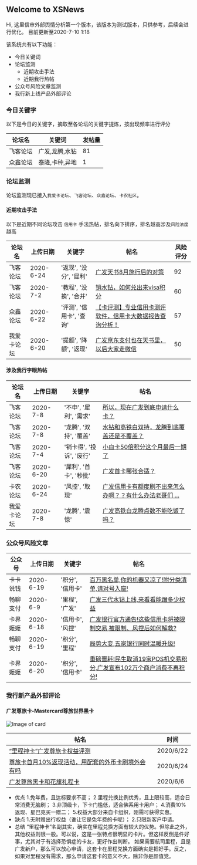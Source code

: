 ## Welcome to XSNews 

Hi, 这里信审外部舆情分析第一个版本，该版本为测试版本，只供参考，后续会进行优化。
目前更新至2020-7-10 1:18

该系统共有以下功能：

- 今日关键词
- 论坛监测
  - 近期攻击手法
  - 近期我行热帖
- 公众号风险文章监测
- 我行新上线产品外部评论
  

### 今日关键字

以下是今日的关键字，摘取至各论坛的关键字提炼，按出现频率进行评分

论坛名 | 关键词 | 发帖量
----- | ----- | -----
飞客论坛 | 广发,龙腾,水钻 | 81
众鑫论坛 | 泰隆,卡种,异地 | 1


### 论坛监测

论坛监测现已接入`我爱卡论坛`、`飞客论坛`、`众鑫论坛`、`卡农社区`。

#### 近期攻击手法

以下是近期不同论坛攻击 `信用卡` 手法热帖，排名向下排序，排名越高涉及`风险浓度`越高

论坛名 | 上传日期 | 关键字 | 帖名 | 风险评分
----- | ---- | ------ | ----- | -----
飞客论坛 | 2020-6-24 | '返现', '没分', '犀利' | [广发天书8月施行后的对策](http://www.flyertea.com/thread-3589227-1-1.html)| 92
飞客论坛 | 2020-7-2 | '教程', '没换', '合并' | [销水钻，如何兑出来visa积分](http://www.flyertea.com/thread-3596899-1-1.html) | 60
众鑫论坛 | 2020-6-22 | '评测', '信用卡', '查询' | [【卡评测】专业信用卡测评软件，信用卡大数据报告查询分析！](https://www.zhongxinwanka.com/thread-270594-1-1.html) | 57
我爱卡论坛 | 2020-6-20 | '提额', '降额', '返现' | [广发京东支付也在天书里，以后大家走微信](https://bbs.51credit.com/thread-6189885-1-1.html) | 50

#### 涉及我行字眼热帖

论坛名 | 上传日期 | 关键字 | 帖名
----- | ----- | ----- | ----- 
飞客论坛 | 2020-7-8 | '不申', '犀利', '需求' | [所以，现在广发到底申请什么卡？](http://www.flyertea.com/thread-3607143-1-1.html)
飞客论坛 | 2020-7-8 | '龙腾', '双持', '覆盖' | [水钻和高铁白双持，龙腾到底覆盖还是不覆盖？](http://www.flyertea.com/thread-3606116-1-1.html)
飞客论坛 | 2020-7-4 | '销卡得', '投诉', '废行' | [小白卡50倍积分这个月最后一期了](http://www.flyertea.com/thread-3584324-1-1.html)
飞客论坛 | 2020-6-20 | '犀利', '首卡', '秒批' | [广发首卡哪张合适？](http://www.flyertea.com/thread-3585107-1-1.html)
卡农论坛 | 2020-6-24 | '风控', '取现' | [广发信用卡有额度刷不出来怎么办啊？？有什么办法老哥们 ...](https://www.51kanong.com/xyk-3249722-1.htm) | 
我爱卡论坛 | 2020-7-8| '龙腾', '震惊'|[广发高铁白龙腾点数不能吃饭了吗？](https://bbs.51credit.com/thread-6216438-1-1.html)


### 公众号风险文章

公众号 | 上传日期 | 关键字 | 帖名
----- | ----- | ------ | ---- 
卡卡说钱 | 2020-6-19 | '积分', '信用卡' | [百万黑名单,你的机器又凉了!附分类清单,请对号入座!](https://weixin.sogou.com/link?url=dn9a_-gY295K0Rci_xozVXfdMkSQTLW6cwJThYulHEtVjXrGTiVgS-J042nCu3jAzzkQeSUGTFsMOhh-mC2gi1qXa8Fplpd90n20IKwXYi14Uh5YYyLwHW17jimbBqR_HgF_0xtQoKmaqXeZoR-P2BLRMnSSU8Dp329DCalCuc33uXQfgPGoWeRL1cp7lStKTQBF4YDJstCMOY9bANV25WSYcxzDAlVjyR_1DfsHB6h6K35GsuKzc3PsFPhHvES06uO9vZznm4vy08OLTBhW0A..&type=2&query=%E5%8D%A1%E5%8D%A1%E8%AF%B4%E9%92%B1&token=07A3AC2C2BA88394999C30979C3CFDF59AA3F3A35F07D134)
畅聊支付 | 2020-6-9 | '里程', '广发' | [广发三代水钻上线,来看看能蹭多少权益](https://weixin.sogou.com/link?url=dn9a_-gY295K0Rci_xozVXfdMkSQTLW6cwJThYulHEtVjXrGTiVgS-J042nCu3jAllAkaJh0MxkMOhh-mC2gi1qXa8Fplpd9qLkYVtMdrfRwEFqkLG2RiLHNYrj6IT3xFr_0lVsjv3bccYau1esXGZIwzYTsno1Cj8s5yqk1L7JMMB1OVe2G61T06bh7RoDqq8Nv-bl5RG_nigWvsRR97CXhxmmJdLBx6T324hFDodBmfE90W8djm_CqFXNU4UuPQjMmgiWuod-AFV_3u-a3OQ..&type=2&query=%E7%95%85%E8%81%8A%E6%94%AF%E4%BB%98&token=07A778009D1F34232C29872038D9029E2D4F734D5F07D22B)
卡界嬷嬷 | 2020-6-18 | '信用卡', '风控' | [广发银行官方通告!这些信用卡将被限制交易,被限制、风控后如何解救?](https://weixin.sogou.com/link?url=dn9a_-gY295K0Rci_xozVXfdMkSQTLW6cwJThYulHEtVjXrGTiVgS-J042nCu3jA-qjS5EQ_SkkMOhh-mC2gi1qXa8Fplpd98SseyGwo5j0B0WRtMoqLVAMLlciCM0iBXEBmGDLecTqWUQd-m4JdqPMv_BpTEFRZl43wlPYQmoHBTrgq5ceowJG-xpDJbFCT6n4wmHWHWwGrArFG1FjGWqD5dYQO23bqRlKHRl8g9WS3rTYaKP4OWwPbm1ZiIPib8gNvegLQfQICYioxHkzTmA..&type=2&query=%E5%8D%A1%E7%95%8C%E5%AC%B7%E5%AC%B7&token=07ACA87534B79F8B85802C8BAC95FB82865223D05F07D371)
畅聊支付 | 2020-6-19 | '积分', '里程' | [局势大变,五家银行同时温暖升级!](https://weixin.sogou.com/link?url=dn9a_-gY295K0Rci_xozVXfdMkSQTLW6cwJThYulHEtVjXrGTiVgS-J042nCu3jAT9SUbzLAIkcMOhh-mC2gi1qXa8Fplpd9qLkYVtMdrfRwEFqkLG2RiLHNYrj6IT3xFr_0lVsjv3bccYau1esXGewAD5eSHvl_VBVwUpRnuMEQptdHMQJWnhD1hTg7LoZcycxkntPOYVs3j8Oe7DBe-G7wWM--S6BxmjhIcJU-oPlyBp2KKLFcIE2AldZBTP6Zp7eQFq9LyYPYl_Q5RRZQjg..&type=2&query=%E7%95%85%E8%81%8A%E6%94%AF%E4%BB%98&token=07A72DAB9D1F34232C29872038D9029E2D4F734D5F07D218)
卡界嬷嬷 | 2020-6-20 | '积分', '信用卡' | [重磅噩耗!民生取消19家POS机交易积分,广发宣布102万个商户消费不再积分!](https://weixin.sogou.com/link?url=dn9a_-gY295K0Rci_xozVXfdMkSQTLW6cwJThYulHEtVjXrGTiVgS-J042nCu3jAwAAGFaT4Ui8MOhh-mC2gi1qXa8Fplpd98SseyGwo5j0B0WRtMoqLVAMLlciCM0iBXEBmGDLecTqWUQd-m4JdqNQC9oPWkP9VqFOLVts5zKbzCrSHVW1QEGFCPke1H8fjVp4s0F2v2U2mBpB1Gfe8AcX3M1UXJKSddctlldmgS0lXMXJ_m-n_NC6ubk_IbThehpz-YMw5YDS00NVofL2iDw..&type=2&query=%E5%8D%A1%E7%95%8C%E5%AC%B7%E5%AC%B7&token=07ACDB9D34B79F8B85802C8BAC95FB82865223D05F07D37F)




### 我行新产品外部评论


#### 广发尊旅卡-Mastercard尊旅世界黑卡

![Image of card](https://ptf.flyert.com/creditcard/image/creditcard/20200610113530462.png)

帖名 | 时间 
----- | -----
[“里程神卡”广发尊旅卡权益评测](http://www.flyertea.com/thread-3586809-1-1.html) | 2020/6/22
[尊旅卡首月10%返现活动，用配套的外币卡刷境外会有吗](http://www.flyertea.com/thread-3589315-1-1.html)| 2020/6/24
[广发尊旅黑卡和花旗礼程卡](http://www.flyertea.com/thread-3568095-1-1.html)| 2020/6/6 

- 优点
1.免年费，且达标要求不高；
2.里程兑换比例优秀，且上限较高，适合日常消费无脑刷；
3.非顶级卡，下卡门槛低，适合佛系用卡用户；
4.消费10%返现、星巴克买一赠二；
5.权益大部分来自卡组织，刚需可获得实惠。
- 缺点
1.无附赠出行权益（谁让它是免年费的卡呢）；
2.只限新客户申请。
- 总结
“里程神卡”名副其实，确实在里程兑换方面有较大的优势。但除此之外，其他权益则很一般。可以说，这是一张特点很明显的卡片。但这样反倒是件好事，尤其对于有选择恐惧症的卡友，更好作出判断。
如果需要航司里程，且是广发新户，那么可以放心申请，这套卡在里程兑换方面确实是把好手。反之，如果对里程没有需求，那么申请这套卡的意义不大，除非你是颜值党。
